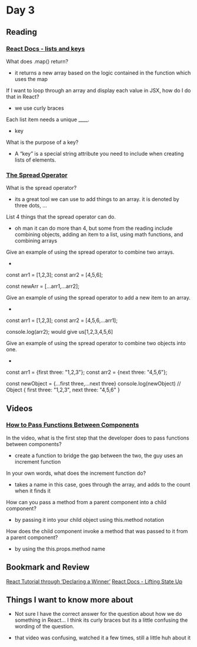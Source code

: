 # Day 3

## Reading

### [React Docs - lists and keys](https://reactjs.org/docs/lists-and-keys.html)

What does .map() return?

- it returns a new array based on the logic contained in the function which uses the map

If I want to loop through an array and display each value in JSX, how do I do that in React?

- we use curly braces

Each list item needs a unique ____.

- key

What is the purpose of a key?

- A “key” is a special string attribute you need to include when creating lists of elements.

### [The Spread Operator](https://medium.com/coding-at-dawn/how-to-use-the-spread-operator-in-javascript-b9e4a8b06fab)

What is the spread operator?

- its a great tool we can use to add things to an array. it is denoted by three dots, ...

List 4 things that the spread operator can do.

- oh man it can do more than 4, but some from the reading include combining objects, adding an item to a list, using math functions, and combining arrays

Give an example of using the spread operator to combine two arrays.

- 
const arr1 = [1,2,3];
const arr2 = [4,5,6];

const newArr = [...arr1,...arr2];

Give an example of using the spread operator to add a new item to an array.

-
const arr1 = [1,2,3];
const arr2 = [4,5,6,...arr1];

console.log(arr2); would give us[1,2,3,4,5,6]

Give an example of using the spread operator to combine two objects into one.

- 
const arr1 = {first three: "1,2,3"};
const arr2 = {next three: "4,5,6"};

const newObject = {...first three,...next three}
console.log(newObject) // Object { first three: "1,2,3", next three: "4,5,6" }

## Videos

### [How to Pass Functions Between Components](https://www.youtube.com/watch?v=c05OL7XbwXU)

In the video, what is the first step that the developer does to pass functions between components?

- create a function to bridge the gap between the two, the guy uses an increment function

In your own words, what does the increment function do?

- takes a name in this case, goes through the array, and adds to the count when it finds it

How can you pass a method from a parent component into a child component?

- by passing it into your child object using this.method notation

How does the child component invoke a method that was passed to it from a parent component?

- by using the this.props.method name 

## Bookmark and Review

[React Tutorial through ‘Declaring a Winner’](https://reactjs.org/tutorial/tutorial.html)
[React Docs - Lifting State Up](https://reactjs.org/docs/lifting-state-up.html)

## Things I want to know more about

- Not sure I have the correct answer for the question about how we do something in React... I think its curly braces but its a little confusing the wording of the question.

- that video was confusing, watched it a few times, still a little huh about it
